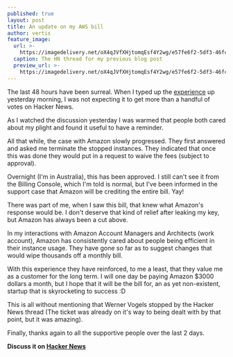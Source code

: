 ```yaml
---
published: true
layout: post
title: An update on my AWS bill
author: vertis
feature_image:
  url: >-
    https://imagedelivery.net/oX4qJVfXHjtomqEsf4Y2wg/e57fe6f2-5df3-46fc-afc9-2b56bdf5ee00/w=800
  caption: The HN thread for my previous blog post
  preview_url: >-
    https://imagedelivery.net/oX4qJVfXHjtomqEsf4Y2wg/e57fe6f2-5df3-46fc-afc9-2b56bdf5ee00/w=450
---
```



The last 48 hours have been surreal. When I typed up the [experience](https://vertis.io/2013/12/16/unauthorised-litecoin-mining.html) up yesterday morning, I was not expecting it to get more than a handful of votes on Hacker News.

As I watched the discussion yesterday I was warmed that people both cared about my plight and found it useful to have a reminder.
<!--more-->
All that while, the case with Amazon slowly progressed. They first answered and asked me terminate the stopped instances. They indicated that once this was done they would put in a request to waive the fees (subject to approval).

Overnight (I'm in Australia), this has been approved. I still can't see it from the Billing Console, which I'm told is normal, but I've been informed in the support case that Amazon will be crediting the entire bill. Yay!

There was part of me, when I saw this bill, that knew what Amazon's response would be. I don't deserve that kind of relief after leaking my key, but Amazon has always been a cut above.

In my interactions with Amazon Account Managers and Architects (work account), Amazon has consistently cared about people being efficient in their instance usage. They have gone so far as to suggest changes that would wipe thousands off a monthly bill.

With this experience they have reinforced, to me a least, that they value me as a customer for the long term. I will one day be paying Amazon $3000 dollars a month, but I hope that it will be the bill for, an as yet non-existent, startup that is skyrocketing to success :D

This is all without mentioning that Werner Vogels stopped by the Hacker News thread (The ticket was already on it's way to being dealt with by that point, but it was amazing).

Finally, thanks again to all the supportive people over the last 2 days.

__Discuss it on [Hacker News](https://news.ycombinator.com/item?id=6917618)__
